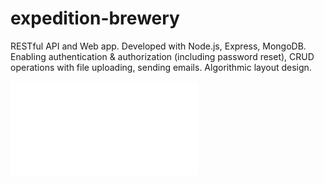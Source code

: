 # expedition-brewery

RESTful API and Web app. Developed with Node.js, Express, MongoDB. Enabling authentication & authorization (including password reset), CRUD operations with file uploading, sending emails. Algorithmic layout design.

![Project file](/app/public/dossier_de_projet.pdf)
